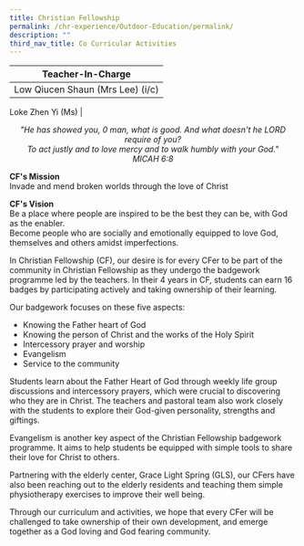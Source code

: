 ```yaml
---
title: Christian Fellowship
permalink: /chr-experience/Outdoor-Education/permalink/
description: ""
third_nav_title: Co Curricular Activities
---
```


| Teacher-In-Charge |
| -------- | 
| Low Qiucen Shaun (Mrs Lee) (i/c) 
Loke Zhen Yi (Ms)
|

*<center> "He has showed you, 0 man, what is good. And what doesn't he LORD require of you? <br> To act justly and to love mercy and to walk humbly with your God." <BR>
MICAH 6:8 </center>*

**CF's Mission** <br>
Invade and mend broken worlds through the love of Christ

**CF's Vision** <br>
Be a place where people are inspired to be the best they can be, with God as the enabler. <br> Become people who are socially and emotionally equipped to love God, themselves and others amidst imperfections.

In Christian Fellowship (CF), our desire is for every CFer to be part of the community in Christian Fellowship as they undergo the badgework programme led by the teachers. In their 4 years in CF, students can earn 16 badges by participating actively and taking ownership of their learning.

Our badgework focuses on these five aspects:
* Knowing the Father heart of God 
* Knowing the person of Christ and the works of the Holy Spirit
* Intercessory prayer and worship
* Evangelism
* Service to the community

Students learn about the Father Heart of God through weekly life group discussions and intercessory prayers, which were crucial to discovering who they are in Christ. The teachers and pastoral team also work closely with the students to explore their God-given personality, strengths and giftings.

Evangelism is another key aspect of the Christian Fellowship badgework programme. It aims to help students be equipped with simple tools to share their love for Christ to others. 

Partnering with the elderly center, Grace Light Spring (GLS), our CFers have also been reaching out to the elderly residents and teaching them simple physiotherapy exercises to improve their well being. 

Through our curriculum and activities, we hope that every CFer will be challenged to take ownership of their own development, and emerge together as a God loving and God fearing community.
